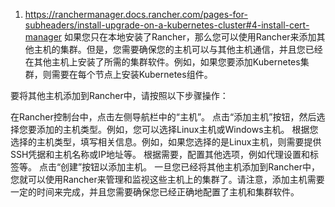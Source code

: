 1. https://ranchermanager.docs.rancher.com/pages-for-subheaders/install-upgrade-on-a-kubernetes-cluster#4-install-cert-manager
   如果您只在本地安装了Rancher，那么您可以使用Rancher来添加其他主机的集群。但是，您需要确保您的主机可以与其他主机通信，并且您已经在其他主机上安装了所需的集群软件。例如，如果您要添加Kubernetes集群，则需要在每个节点上安装Kubernetes组件。

要将其他主机添加到Rancher中，请按照以下步骤操作：

在Rancher控制台中，点击左侧导航栏中的“主机”。
点击“添加主机”按钮，然后选择您要添加的主机类型。例如，您可以选择Linux主机或Windows主机。
根据您选择的主机类型，填写相关信息。例如，如果您选择的是Linux主机，则需要提供SSH凭据和主机名称或IP地址等。
根据需要，配置其他选项，例如代理设置和标签等。
点击“创建”按钮以添加主机。
一旦您已经将其他主机添加到Rancher中，您就可以使用Rancher来管理和监视这些主机上的集群了。请注意，添加主机需要一定的时间来完成，并且您需要确保您已经正确地配置了主机和集群软件。